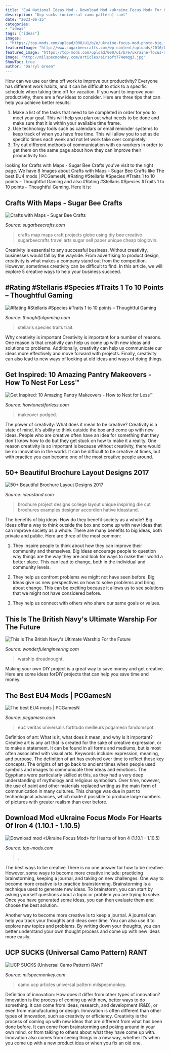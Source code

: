```yaml
---
title: "Eu4 National Ideas Mod - Download Mod «ukraine Focus Mod» For Hearts Of Iron 4 (1.10.1"
description: "Ucp sucks (universal camo pattern) rant"
date: "2023-06-25"
categories:
- "ideas"
tags: ["ideas"]
images:
- "https://top-mods.com/upload/000/u1/b/e/ukraine-focus-mod-photo-big.jpg"
featuredImage: "http://www.sugarbeecrafts.com/wp-content/uploads/2016/03/crafts-with-maps.jpg"
featured_image: "https://top-mods.com/upload/000/u1/b/e/ukraine-focus-mod-photo-big.jpg"
image: "http://milspecmonkey.com/articles/airsoft774emqg3.jpg"
ShowToc: true
author: "Darryl Green"
---
```



How can we use our time off work to improve our productivity?
Everyone has different work habits, and it can be difficult to stick to a specific schedule when taking time off for vacation. If you want to improve your productivity, there are a few ideas to consider. Here are three tips that can help you achieve better results: 
1. Make a list of the tasks that need to be completed in order for you to meet your goal. This will help you plan out what needs to be done and make sure that it is within your available time frame. 
2. Use technology tools such as calendars or email reminder systems to keep track of when you have free time. This will allow you to set aside specific times each week and not let work take over completely. 
3. Try out different methods of communication with co-workers in order to get them on the same page about how they can improve their productivity too.

	

		
looking for Crafts with Maps - Sugar Bee Crafts you've visit to the right page. We have 8 Images about Crafts with Maps - Sugar Bee Crafts like The best EU4 mods | PCGamesN, #Rating #Stellaris #Species #Traits 1 to 10 points – Thoughtful Gaming and also #Rating #Stellaris #Species #Traits 1 to 10 points – Thoughtful Gaming. Here it is:
		
    
## Crafts With Maps - Sugar Bee Crafts

<img loading=lazy src="http://www.sugarbeecrafts.com/wp-content/uploads/2016/03/crafts-with-maps.jpg" onerror="this.onerror=null;this.src='https://tse3.mm.bing.net/th?id=OIP.GNVuKj6sXHWeI3HzkyTM1AHaOc&amp;pid=15.1';" alt="Crafts with Maps - Sugar Bee Crafts">

_Source: sugarbeecrafts.com_

>crafts map maps craft projects globe using diy bee creative sugarbeecrafts travel arts sugar sell paper unique cheap bloglovin. 

	

Creativity is essential to any successful business. Without creativity, businesses would fall by the wayside. From advertising to product design, creativity is what makes a company stand out from the competition. However, sometimes creativity can be difficult to find. In this article, we will explore 5 creative ways to help your business succeed.

    
## #Rating #Stellaris #Species #Traits 1 To 10 Points – Thoughtful Gaming

<img loading=lazy src="https://www.thoughtfulgaming.com/wp-content/uploads/2016/09/stellaris-trait-guide.jpg" onerror="this.onerror=null;this.src='https://tse3.mm.bing.net/th?id=OIP.MrrW3SGniCJcOCMFZaYs9gHaFB&amp;pid=15.1';" alt="#Rating #Stellaris #Species #Traits 1 to 10 points – Thoughtful Gaming">

_Source: thoughtfulgaming.com_

>stellaris species traits trait. 

	

Why creativity is important
Creativity is important for a number of reasons. One reason is that creativity can help us come up with new ideas and solutions to problems. Additionally, creativity can help us communicate our ideas more effectively and move forward with projects. Finally, creativity can also lead to new ways of looking at old ideas and ways of doing things.

    
## Get Inspired: 10 Amazing Pantry Makeovers - How To Nest For Less™

<img loading=lazy src="https://howtonestforless.com/wp-content/uploads/2013/04/wallpapered-pantry.jpg" onerror="this.onerror=null;this.src='https://tse4.mm.bing.net/th?id=OIP.W8C8E8nzfnz2GZXYC8-IYwHaLG&amp;pid=15.1';" alt="Get Inspired: 10 Amazing Pantry Makeovers - How to Nest for Less™">

_Source: howtonestforless.com_

>makeover podged. 

	

The power of creativity: What does it mean to be creative?
Creativity is a state of mind, it's ability to think outside the box and come up with new ideas. People who are creative often have an idea for something that they don't know how to do but they get stuck on how to make it a reality. One reason creativity is so important is because without creativity, there would be no innovation in the world. It can be difficult to be creative at times, but with practice you can become one of the most creative people around.

    
## 50+ Beautiful Brochure Layout Designs 2017

<img loading=lazy src="https://ideastand.com/wp-content/uploads/2013/12/brochure-layout/college-project-7.jpg" onerror="this.onerror=null;this.src='https://tse1.mm.bing.net/th?id=OIP.AbkEQhkogIo4YLdLhtPXbwHaE0&amp;pid=15.1';" alt="50+ Beautiful Brochure Layout Designs 2017">

_Source: ideastand.com_

>brochure project designs college layout unique inspiring die cut brochures examples designer accordion hative ideastand. 

	

The benefits of big ideas: How do they benefit society as a whole?
Big Ideas offer a way to think outside the box and come up with new ideas that can improve society as a whole. There are many benefits to big ideas, both private and public. Here are three of the most common: 
1) They inspire people to think about how they can improve their community and themselves. Big Ideas encourage people to question why things are the way they are and look for ways to make their world a better place. This can lead to change, both in the individual and community levels.

2) They help us confront problems we might not have seen before. Big Ideas give us new perspectives on how to solve problems and bring about change. This can be exciting because it allows us to see solutions that we might not have considered before.

3) They help us connect with others who share our same goals or values.

    
## This Is The British Navy&#039;s Ultimate Warship For The Future

<img loading=lazy src="https://wonderfulengineering.com/wp-content/uploads/2015/09/Dreadnought-2050-5.jpg" onerror="this.onerror=null;this.src='https://tse3.mm.bing.net/th?id=OIP.BhU8EQT3Y7YNmrboEvdXMQHaEJ&amp;pid=15.1';" alt="This Is The British Navy&#039;s Ultimate Warship For the Future">

_Source: wonderfulengineering.com_

>warship dreadnought. 

	

Making your own DIY project is a great way to save money and get creative. Here are some ideas forDIY projects that can help you save time and money.

    
## The Best EU4 Mods | PCGamesN

<img loading=lazy src="https://www.pcgamesn.com/wp-content/uploads/2021/01/eu4-mods-veritas.jpg" onerror="this.onerror=null;this.src='https://tse4.mm.bing.net/th?id=OIP.X-V59B9hW2EAv4em53JbcgHaEK&amp;pid=15.1';" alt="The best EU4 mods | PCGamesN">

_Source: pcgamesn.com_

>eu4 veritas universalis fortitudo meilleurs pcgamesn fandomspot. 

	

Definition of art: What is it, what does it mean, and why is it important?
Creative art is any art that is created for the sake of creative expression, or to make a statement. It can be found in all forms and mediums, but is most often associated with visual arts. Keywords include: expression, meaning, and purpose. The definition of art has evolved over time to reflect these key concepts.
The origins of art go back to ancient times when people used symbols and images to communicate their ideas and emotions. The Egyptians were particularly skilled at this, as they had a very deep understanding of mythology and religious symbolism. Over time, however, the use of paint and other materials replaced writing as the main form of communication in many cultures. This change was due in part to technological advances, which made it possible to produce large numbers of pictures with greater realism than ever before.

    
## Download Mod «Ukraine Focus Mod» For Hearts Of Iron 4 (1.10.1 - 1.10.5)

<img loading=lazy src="https://top-mods.com/upload/000/u1/b/e/ukraine-focus-mod-photo-big.jpg" onerror="this.onerror=null;this.src='https://tse1.mm.bing.net/th?id=OIP.jbJH9dOHAknyYm8bfNmjrAHaEK&amp;pid=15.1';" alt="Download mod «Ukraine Focus Mod» for Hearts of Iron 4 (1.10.1 - 1.10.5)">

_Source: top-mods.com_

>. 

	

The best ways to be creative
There is no one answer for how to be creative. However, some ways to become more creative include: practicing brainstorming, keeping a journal, and taking on new challenges.
One way to become more creative is to practice brainstorming. Brainstorming is a technique used to generate new ideas. To brainstorm, you can start by asking yourself questions about a topic or problem you are trying to solve. Once you have generated some ideas, you can then evaluate them and choose the best solution.

Another way to become more creative is to keep a journal. A journal can help you track your thoughts and ideas over time. You can also use it to explore new topics and problems. By writing down your thoughts, you can better understand your own thought process and come up with new ideas more easily.

    
## UCP SUCKS (Universal Camo Pattern) RANT

<img loading=lazy src="http://milspecmonkey.com/articles/airsoft774emqg3.jpg" onerror="this.onerror=null;this.src='https://tse2.mm.bing.net/th?id=OIP.smmE_tBcdDVkgwHzkk-W5gHaFj&amp;pid=15.1';" alt="UCP SUCKS (Universal Camo Pattern) RANT">

_Source: milspecmonkey.com_

>camo ucp articles universal pattern milspecmonkey. 

	

Definition of innovation: How does it differ from other types of innovation?
Innovation is the process of coming up with new, better ways to do something. It can come from ideas, research, and development (R&D), or even from manufacturing or design. Innovation is often different than other types of innovation, such as creativity or efficiency.
Creativity is the process of coming up with new ideas that are different from what has been done before. It can come from brainstorming and poking around in your own mind, or from talking to others about what they have come up with. Innovation also comes from seeing things in a new way, whether it’s when you come up with a new product idea or when you fix an old one.

